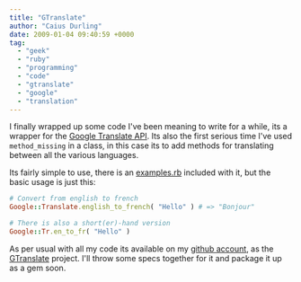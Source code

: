 ```yaml
---
title: "GTranslate"
author: "Caius Durling"
date: 2009-01-04 09:40:59 +0000
tag:
  - "geek"
  - "ruby"
  - "programming"
  - "code"
  - "gtranslate"
  - "google"
  - "translation"
---
```


I finally wrapped up some code I've been meaning to write for a while, its a wrapper for the [Google Translate API][gtapi]. Its also the first serious time I've used `method_missing` in a class, in this case its to add methods for translating between all the various languages.

[gtapi]: http://translate.google.com/

Its fairly simple to use, there is an [examples.rb][eg] included with it, but the basic usage is just this:

[eg]: http://github.com/caius/gtranslate/tree/master/examples.rb

```ruby
# Convert from english to french
Google::Translate.english_to_french( "Hello" ) # => "Bonjour"

# There is also a short(er)-hand version
Google::Tr.en_to_fr( "Hello" )
```

As per usual with all my code its available on my [github account][GH], as the [GTranslate][gt] project. I'll throw some specs together for it and package it up as a gem soon.

[GH]: http://github.com/caius/
[gt]: http://github.com/caius/gtranslate/

